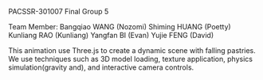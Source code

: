 PACSSR-301007 Final Group 5

Team Member:
Bangqiao WANG (Nozomi)
Shiming HUANG (Poetty)
Kunliang RAO (Kunliang)
Yangfan BI (Evan)
Yujie FENG (David)

This animation use Three.js to create a dynamic scene with falling pastries. We use techniques such as 3D model loading, texture application, physics simulation(gravity and), and interactive camera controls.